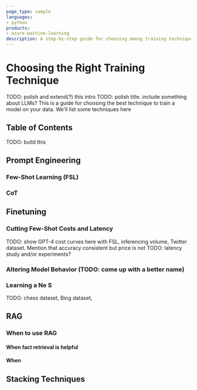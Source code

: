 ```yaml
---
page_type: sample
languages:
- python
products:
- azure-machine-learning
description: A step-by-step guide for choosing among training techniques. TODO: polish this description
---
```


# Choosing the Right Training Technique

TODO: polish and extend(?) this intro
TODO: polish title. include something about LLMs?
This is a guide for choosing the best technique to train a model on your data. We'll list some techniques here

## Table of Contents

TODO: build this


## Prompt Engineering

### Few-Shot Learning (FSL)

### CoT

## Finetuning

### Cutting Few-Shot Costs and Latency

TODO: show GPT-4 cost curves here with FSL, inferencing volume, Twitter dataset. Mention that accuracy consistent but price is not
TODO: latency study and/or experiments?

### Altering Model Behavior (TODO: come up with a better name)

### Learning a Ne S

TODO: chess dataset, Bing dataset, 





## RAG

### When to use RAG

#### When fact retrieval is helpful

#### When


## Stacking Techniques
